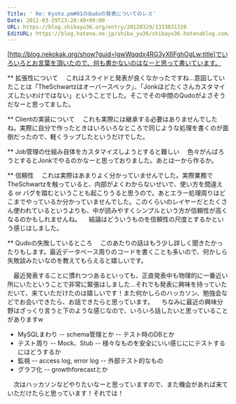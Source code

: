 ```yaml
---
Title: ' Re: Kyoto.pm#01のQudoの発表についてのレス'
Date: 2012-03-29T23:28:40+09:00
URL: https://blog.shibayu36.org/entry/20120329/1333031320
EditURL: https://blog.hatena.ne.jp/shiba_yu36/shibayu36.hatenablog.com/atom/entry/12704591929888038772
---
```


[http://blog.nekokak.org/show?guid=lgwWqqdx4RG3yX6FghOgLw:title]でいろいろとお言葉を頂いたので、何も書かないのはなーと思って書いています。

** 拡張性について
　これはスライドと発表が良くなかったですね...意図していたことは「TheSchwartzはオーバースペック」、「Jonkほどたくさんカスタマイズしたいわけではない」ということでした。そこでその中間のQudoがよさそうだなーと思ってました。

** Clientの実装について
　これも実際には継承する必要はありませんでしたね。実際に自分で作ったときはいろいろなところで同じような処理を書くのが面倒だったので、軽くラップしたというだけでした。

** Job管理の仕組み自体をカスタマイズしようとすると難しい
　色々がんばろうとするとJonkでやるのかなーと思っておりました。あとは一から作るか。

** 信頼性
　これは実際はあまりよく分かっていませんでした。実際業務でTheSchwartzを触っていると、内部がよくわからないせいで、使い方を間違える or バグを踏むということも起こりうると思うので。あとエラー処理周りはどこまでやっているか分かっていませんでした。このくらいのレイヤーだとたくさん使われているというよりも、中が読みやすくシンプルという方が信頼性が高くなるのかもしれませんね。
　結論はどういうものを信頼性の尺度とするかという感じはしました。

** Qudoの失敗しているところ
　このあたりの話はもう少し詳しく聞きたかったりもします。最近データベース周りのコードを書くことも多いので、何かしら失敗談みたいなのを教えてもらえると嬉しいです。



　最近発表することに慣れつつあるといっても、正直発表中も物理的に一番近い所にいたということで非常に緊張はしました...それでも発表に興味を持っていただいて、来ていただけたのは嬉しいです！また何かしらのハッカソン、勉強会などでお会いできたら、お話できたらと思っています。
　ちなみに最近の興味分野はざっくり言うと下のような感じなので、いろいろ話したいと思っていることがありますw
- MySQLまわり
-- schema管理とか
-- テスト時のDBとか
- テスト周り
-- Mock、Stub
-- 様々なものを安全にいい感じににテストするにはどうするか
- 監視
-- access log, error log
-- 外部テスト的なもの
- グラフ化
-- growthforecastとか

　次はハッカソンなどやりたいなーと思っていますので、また機会があれば来ていただけたらと思っています！それでは！
